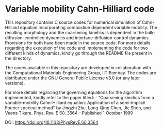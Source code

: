 # Variable mobility Cahn-Hilliard code
This repository contains C source codes for numerical simulation of Cahn-Hilliard equation incorporating compostion dependent variable mobility. The resulting morphology and the coarsening kinetics is dependent in the bulk-diffusion-controlled dynamics and interface-diffusion-control dynamics. Provisions for both have been made in the source code. For more details regarding the execution of the code and implementing the code for two different kinds of dynamics, kindly go through the README file present in the directory.

The codes available in this repository are developed in collaboration with the Computational Materials Engineering Group, IIT Bombay. The codes are distributed under the GNU General Public License v3.0 (or any later versions). 

For more details regarding the governing equations for the algorithm implemented, kindly refer to the paper titled: -
"Coarsening kinetics from a variable-mobility Cahn-Hilliard equation: Application of a semi-implicit Fourier spectral method" by
Jingzhi Zhu, Long-Qing Chen, Jie Shen, and Veena Tikare.
Phys. Rev. E 60, 3564 – Published 1 October 1999

DOI: https://doi.org/10.1103/PhysRevE.60.3564
